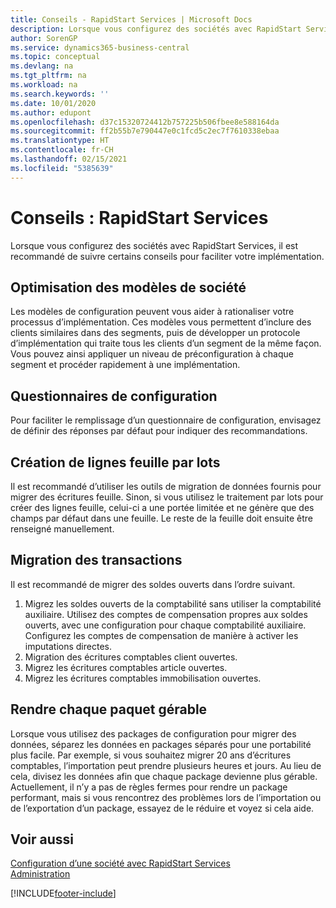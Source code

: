 ```yaml
---
title: Conseils - RapidStart Services | Microsoft Docs
description: Lorsque vous configurez des sociétés avec RapidStart Services, il est recommandé de suivre certains conseils pour faciliter votre implémentation.
author: SorenGP
ms.service: dynamics365-business-central
ms.topic: conceptual
ms.devlang: na
ms.tgt_pltfrm: na
ms.workload: na
ms.search.keywords: ''
ms.date: 10/01/2020
ms.author: edupont
ms.openlocfilehash: d37c15320724412b757225b506fbee8e588164da
ms.sourcegitcommit: ff2b55b7e790447e0c1fcd5c2ec7f7610338ebaa
ms.translationtype: HT
ms.contentlocale: fr-CH
ms.lasthandoff: 02/15/2021
ms.locfileid: "5385639"
---
```

# <a name="tips-and-tricks-rapidstart-services"></a>Conseils : RapidStart Services

Lorsque vous configurez des sociétés avec RapidStart Services, il est recommandé de suivre certains conseils pour faciliter votre implémentation.  

## <a name="take-advantage-of-configuration-templates"></a>Optimisation des modèles de société

Les modèles de configuration peuvent vous aider à rationaliser votre processus d’implémentation. Ces modèles vous permettent d’inclure des clients similaires dans des segments, puis de développer un protocole d’implémentation qui traite tous les clients d’un segment de la même façon. Vous pouvez ainsi appliquer un niveau de préconfiguration à chaque segment et procéder rapidement à une implémentation.  

## <a name="configuration-questionnaires"></a>Questionnaires de configuration

Pour faciliter le remplissage d’un questionnaire de configuration, envisagez de définir des réponses par défaut pour indiquer des recommandations.  

## <a name="batch-creation-of-journal-lines"></a>Création de lignes feuille par lots

Il est recommandé d’utiliser les outils de migration de données fournis pour migrer des écritures feuille. Sinon, si vous utilisez le traitement par lots pour créer des lignes feuille, celui-ci a une portée limitée et ne génère que des champs par défaut dans une feuille. Le reste de la feuille doit ensuite être renseigné manuellement.  

## <a name="migrating-transactions"></a>Migration des transactions

Il est recommandé de migrer des soldes ouverts dans l’ordre suivant. <!--Be aware that you cannot insert ledger entries directly. Instead you must use journals to post the journal lines-->

1. Migrez les soldes ouverts de la comptabilité sans utiliser la comptabilité auxiliaire. Utilisez des comptes de compensation propres aux soldes ouverts, avec une configuration pour chaque comptabilité auxiliaire. Configurez les comptes de compensation de manière à activer les imputations directes.  
2. Migration des écritures comptables client ouvertes.  <!--work on these-->
3. Migrez les écritures comptables article ouvertes.  
4. Migrez les écritures comptables immobilisation ouvertes.  

## <a name="make-each-package-manageable"></a>Rendre chaque paquet gérable

Lorsque vous utilisez des packages de configuration pour migrer des données, séparez les données en packages séparés pour une portabilité plus facile. Par exemple, si vous souhaitez migrer 20 ans d’écritures comptables, l’importation peut prendre plusieurs heures et jours. Au lieu de cela, divisez les données afin que chaque package devienne plus gérable. Actuellement, il n’y a pas de règles fermes pour rendre un package performant, mais si vous rencontrez des problèmes lors de l’importation ou de l’exportation d’un package, essayez de le réduire et voyez si cela aide.  

## <a name="see-also"></a>Voir aussi

[Configuration d’une société avec RapidStart Services](admin-set-up-a-company-with-rapidstart.md)  
[Administration](admin-setup-and-administration.md)  


[!INCLUDE[footer-include](includes/footer-banner.md)]